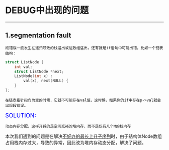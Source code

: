 # DEBUG中出现的问题
---
## 1.**segmentation fault**
    段错误一般发生在递归导致的栈溢出或这数组溢出，还有就是if语句中可能出错，比如一个链表结构：
```C++
struct ListNode {
    int val;
    struct ListNode *next;
    ListNode(int x) :
        val(x), next(NULL) {
    }
};
```
    在链表指针指向为空的时候，它就不可能存在val值，这时候，如果你的if中存在p->val就会出现段错误。
<font color=blue size=4>SOLUTION:</font>

    动态内存分配，这样开辟的是空间充裕的堆内存，而不是仅有几个M的栈内存

本次我们遇到的问题是在解决[不好办的最长上升子序列](super_LIS/super_LIS.cpp)时，由于结构体Node数组占用栈内存过大，导致的异常，因此改为堆内存动态分配，解决了问题。

